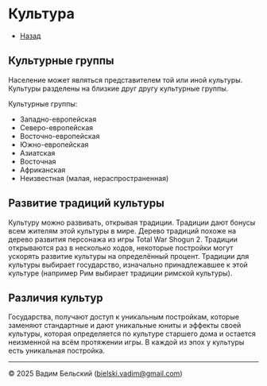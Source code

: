 # Культура

- [Назад](../README.md)

## Культурные группы

Население может являться представителем той или иной культуры. Культуры разделены на близкие друг другу культурные группы. 

Культурные группы:
- Западно-европейская
- Северо-европейская
- Восточно-европейская
- Южно-европейская
- Азиатская
- Восточная
- Африканская
- Неизвестная (малая, нераспространенная)

## Развитие традиций культуры

Культуру можно развивать, открывая традиции. Традиции дают бонусы всем жителям этой культуры в мире. Дерево традиций похоже на дерево развития персонажа из игры Total War Shogun 2. Традиции открываются раз в несколько ходов, некоторые постройки могут ускорять развитие культуры на определённый процент. Традиции для культуры выбирает государство, изначально принадлежавшее к этой культуре (например Рим выбирает традиции римской культуры).

## Различия культур

Государства, получают доступ к уникальным постройкам, которые заменяют стандартные и дают уникальные юниты и эффекты своей культуры, которая определяется по культуре старшего дома и остается неизменной на всём протяжении игры. В каждой из эпох у культуры есть уникальная постройка.

---
© 2025 Вадим Бельский (bielski.vadim@gmail.com)